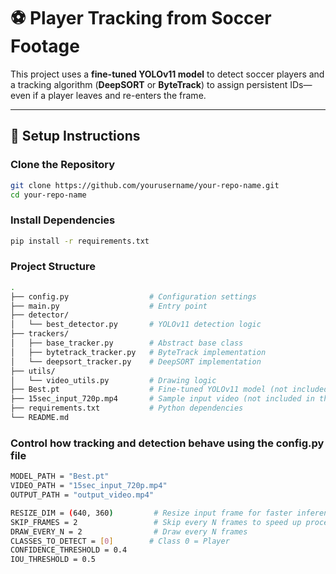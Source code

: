 # ⚽ Player Tracking from Soccer Footage

This project uses a **fine-tuned YOLOv11 model** to detect soccer players and a tracking algorithm (**DeepSORT** or **ByteTrack**) to assign persistent IDs—even if a player leaves and re-enters the frame.

---

## 🚀 Setup Instructions

### Clone the Repository
```bash
git clone https://github.com/yourusername/your-repo-name.git
cd your-repo-name
```
### Install Dependencies 
```bash
pip install -r requirements.txt
```
### Project Structure 
```bash
.
├── config.py                  # Configuration settings
├── main.py                    # Entry point
├── detector/
│   └── best_detector.py       # YOLOv11 detection logic
├── trackers/
│   ├── base_tracker.py        # Abstract base class
│   ├── bytetrack_tracker.py   # ByteTrack implementation
│   └── deepsort_tracker.py    # DeepSORT implementation
├── utils/
│   └── video_utils.py         # Drawing logic
├── Best.pt                    # Fine-tuned YOLOv11 model (not included in the repo)
├── 15sec_input_720p.mp4       # Sample input video (not included in the repo)
├── requirements.txt           # Python dependencies
└── README.md
```

### Control how tracking and detection behave using the config.py file
``` bash
MODEL_PATH = "Best.pt"
VIDEO_PATH = "15sec_input_720p.mp4"
OUTPUT_PATH = "output_video.mp4"

RESIZE_DIM = (640, 360)         # Resize input frame for faster inference
SKIP_FRAMES = 2                 # Skip every N frames to speed up processing
DRAW_EVERY_N = 2                # Draw every N frames
CLASSES_TO_DETECT = [0]        # Class 0 = Player
CONFIDENCE_THRESHOLD = 0.4
IOU_THRESHOLD = 0.5
```

